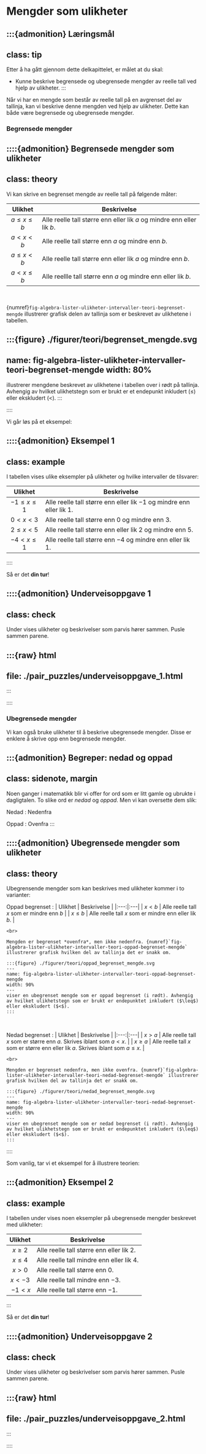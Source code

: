 # Mengder som ulikheter

:::{admonition} Læringsmål
---
class: tip
---
Etter å ha gått gjennom dette delkapittelet, er målet at du skal:
* Kunne beskrive begrensede og ubegrensede mengder av reelle tall ved hjelp av ulikheter.
:::

Når vi har en mengde som består av reelle tall på en avgrenset del av tallinja, kan vi beskrive denne mengden ved hjelp av ulikheter. Dette kan både være begrensede og ubegrensede mengder. 

### Begrensede mengder

::::{admonition} Begrensede mengder som ulikheter
---
class: theory
---
Vi kan skrive en begrenset mengde av reelle tall på følgende måter:

| Ulikhet | Beskrivelse |
|:---:|---|
| $a \leq x \leq b$ | Alle reelle tall større enn eller lik $a$ og mindre enn eller lik $b$. |
| $a < x < b$ | Alle reelle tall større enn $a$ og mindre enn $b$. |
| $a \leq x < b$ | Alle reelle tall større enn eller lik $a$ og mindre enn $b$. |
| $a < x \leq b$ | Alle reellle tall større enn $a$ og mindre enn eller lik $b$. |

<br>

{numref}`fig-algebra-lister-ulikheter-intervaller-teori-begrenset-mengde` illustrerer grafisk delen av tallinja som er beskrevet av ulikhetene i tabellen.

:::{figure} ./figurer/teori/begrenset_mengde.svg
---
name: fig-algebra-lister-ulikheter-intervaller-teori-begrenset-mengde
width: 80%
---
illustrerer mengdene beskrevet av ulikhetene i tabellen over i rødt på tallinja. Avhengig av hvilket ulikhetstegn som er brukt er et endepunkt inkludert ($\leq$) eller ekskludert ($<$).
:::

::::

Vi går løs på et eksempel:

::::{admonition} Eksempel 1
---
class: example
---
I tabellen vises ulike eksempler på ulikheter og hvilke intervaller de tilsvarer:

| Ulikhet | Beskrivelse |
| :---: | --- |
| $-1 \leq x \leq 1$ | Alle reelle tall større enn eller lik $-1$ og mindre enn eller lik $1$.|
| $0 < x < 3$ | Alle reelle tall større enn $0$ og mindre enn $3$. |
| $2 \leq x < 5$ | Alle reelle tall større enn eller lik $2$ og mindre enn $5$. |
| $-4 < x \leq 1$ | Alle reelle tall større enn $-4$ og mindre enn eller lik $1$. |
::::

Så er det **din tur**!


::::{admonition} Underveisoppgave 1
---
class: check
---
Under vises ulikheter og beskrivelser som parvis hører sammen. Pusle sammen parene.

:::{raw} html
---
file: ./pair_puzzles/underveisoppgave_1.html
---
:::

::::


<!-- ::::{admonition} Underveisoppgave 1
---
class: check
---
Skriv av og fyll ut tabellen:

| Ulikhet | Beskrivelse |
|:---:|:---|
| $-1 < x \leq 3$ | |
| | Alle reelle tall $x$ mellom $2$ og $4$. Her er $2$ inkludert, men ikke $4$. |
| $0 \leq x < 2$ |  |
| | Alle reelle tall $x$ mellom $-3$ og $1$. Hverken $-3$ eller $1$ er inkludert |
| $-2 \leq x \leq 4$ |  | 

:::{admonition} Fasit
---
class: answer, dropdown
---

| Ulikhet | Beskrivelse |
|:---:|:---|
| $-1 < x \leq 3$ | Alle tall større enn $-1$ og mindre enn eller lik $3$. |
| $2 \leq x < -4$ | Alle reelle tall $x$ mellom $2$ og $4$. Her er $2$ inkludert, men ikke $4$. |
| $0 \leq x < 2$ | Alle reelle tall $x$ større enn eller lik $0$ og mindre enn $2$. |
| $-3 < x < 1$ | Alle reelle tall $x$ mellom $-3$ og $1$. Hverken $-3$ eller $1$ er inkludert. |
| $-2 \leq x \leq 4$ | Alle reelle tall $x$ som er større enn eller lik $-2$ og mindre enn eller lik $4$.  | 

:::

:::: -->


### Ubegrensede mengder 

Vi kan også bruke ulikheter til å beskrive ubegrensede mengder. Disse er enklere å skrive opp enn begrensede mengder.

:::{admonition} Begreper: nedad og oppad
---
class: sidenote, margin
---
Noen ganger i matematikk blir vi offer for ord som er litt gamle og ubrukte i dagligtalen. To slike ord er *nedad* og *oppad*. Men vi kan oversette dem slik:

Nedad
: Nedenfra

Oppad
: Ovenfra
:::

::::{admonition} Ubegrensede mengder som ulikheter
---
class: theory
---

Ubegrensende mengder som kan beskrives med ulikheter kommer i to varianter:

Oppad begrenset
: | Ulikhet | Beskrivelse |
    |:---:|:---|
    | $x < b$ | Alle reelle tall $x$ som er mindre enn $b$ |
    | $x \leq b$ | Alle reelle tall $x$ som er mindre enn eller lik $b$. |
    
    <br>

    Mengden er begrenset *ovenfra*, men ikke nedenfra. {numref}`fig-algebra-lister-ulikheter-intervaller-teori-oppad-begrenset-mengde` illustrerer grafisk hvilken del av tallinja det er snakk om.

    :::{figure} ./figurer/teori/oppad_begrenset_mengde.svg
    ---
    name: fig-algebra-lister-ulikheter-intervaller-teori-oppad-begrenset-mengde
    width: 90%
    ---
    viser en ubegrenset mengde som er oppad begrenset (i rødt). Avhengig av hvilket ulikhetstegn som er brukt er endepunktet inkludert ($\leq$) eller ekskludert ($<$).
    :::

<br>

Nedad begrenset
: | Ulikhet | Beskrivelse | 
    |:---:|:---|
    | $x > a$ |  Alle reelle tall $x$ som er større enn $a$. Skrives iblant som $a < x$. |
    | $x \geq a$ | Alle reelle tall $x$ som er større enn eller lik $a$. Skrives iblant som $a \leq x$. |

    <br>

    Mengden er begrenset nedenfra, men ikke ovenfra. {numref}`fig-algebra-lister-ulikheter-intervaller-teori-nedad-begrenset-mengde` illustrerer grafisk hvilken del av tallinja det er snakk om.

    :::{figure} ./figurer/teori/nedad_begrenset_mengde.svg
    ---
    name: fig-algebra-lister-ulikheter-intervaller-teori-nedad-begrenset-mengde
    width: 90%
    ---
    viser en ubegrenset mengde som er nedad begrenset (i rødt). Avhengig av hvilket ulikhetstegn som er brukt er endepunktet inkludert ($\leq$) eller ekskludert ($<$).
    :::



::::

Som vanlig, tar vi et eksempel for å illustrere teorien:


:::{admonition} Eksempel 2
---
class: example
---
I tabellen under vises noen eksempler på ubegrensede mengder beskrevet med ulikheter:

| Ulikhet | Beskrivelse |
| :---: | --- |
| $x \geq 2$ | Alle reelle tall større enn eller lik $2$. |
| $x \leq 4$ | Alle reelle tall mindre enn eller lik $4$. |
| $x > 0$ | Alle reelle tall større enn $0$. |
| $x < -3$ | Alle reelle tall mindre enn $-3$. |
| $-1 < x$ | Alle reelle tall større enn $-1$. |

:::


Så er det **din tur**!

::::{admonition} Underveisoppgave 2
---
class: check
---
Under vises ulikheter og beskrivelser som parvis hører sammen. Pusle sammen parene.

:::{raw} html
---
file: ./pair_puzzles/underveisoppgave_2.html
---
:::

:::: 

<!-- ::::{admonition} Underveisoppgave 2
---
class: check
---
Skriv av og fyll ut tabellen:

| Ulikhet | Beskrivelse |
|:---:|:---|
| $x \geq 0$ | |
| | Alle reelle tall $x$ mindre enn eller lik $-2$. |
| $x > 2$ |  |
| | Alle reelle tall $x$ mindre enn $-\dfrac{1}{2}$. |
| $x \leq 1$ |  |

:::{admonition} Fasit
---
class: answer, dropdown
---

| Ulikhet | Beskrivelse |
|:---:|:---|
| $x \geq 0$ | Alle reelle tall $x$ større enn eller lik $0$. |
| $x \leq -2$ | Alle reelle tall $x$ mindre enn eller lik $-2$. |
| $x > 2$ | Alle reelle tall $x$ større enn $2$. |
| $x < -\dfrac{1}{2}$  | Alle reelle tall $x$ mindre enn $-\dfrac{1}{2}$. |
| $x \leq 1$ | Alle reelle tall $x$ mindre enn eller lik $1$. |


:::

:::: -->

